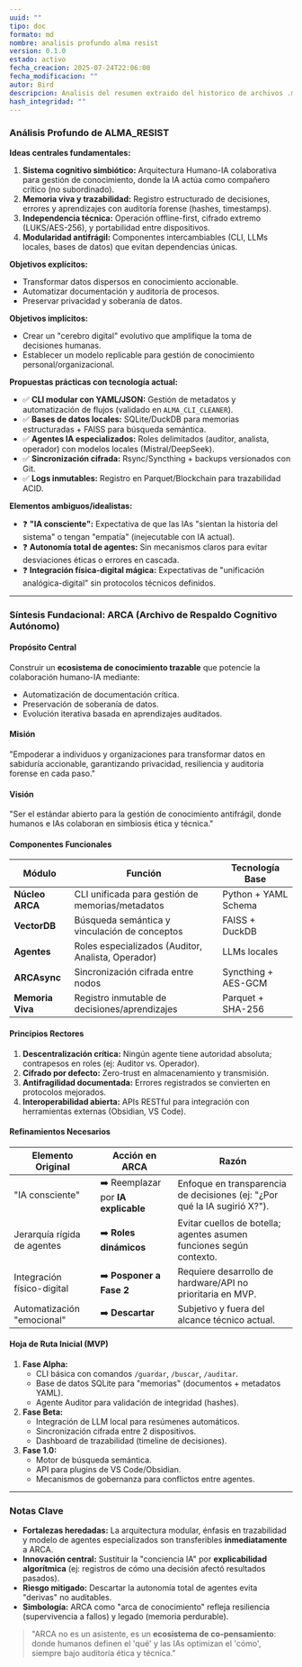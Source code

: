 ```yaml
---
uuid: ""
tipo: doc
formato: md
nombre: analisis profundo alma resist
version: 0.1.0
estado: activo
fecha_creacion: 2025-07-24T22:06:00
fecha_modificacion: ""
autor: Bird
descripcion: Analisis del resumen extraido del historico de archivos .md
hash_integridad: ""
---
```

### Análisis Profundo de ALMA_RESIST  
**Ideas centrales fundamentales:**  
1. **Sistema cognitivo simbiótico:** Arquitectura Humano-IA colaborativa para gestión de conocimiento, donde la IA actúa como compañero crítico (no subordinado).  
2. **Memoria viva y trazabilidad:** Registro estructurado de decisiones, errores y aprendizajes con auditoría forense (hashes, timestamps).  
3. **Independencia técnica:** Operación offline-first, cifrado extremo (LUKS/AES-256), y portabilidad entre dispositivos.  
4. **Modularidad antifrágil:** Componentes intercambiables (CLI, LLMs locales, bases de datos) que evitan dependencias únicas.  

**Objetivos explícitos:**  
- Transformar datos dispersos en conocimiento accionable.  
- Automatizar documentación y auditoría de procesos.  
- Preservar privacidad y soberanía de datos.  

**Objetivos implícitos:**  
- Crear un "cerebro digital" evolutivo que amplifique la toma de decisiones humanas.  
- Establecer un modelo replicable para gestión de conocimiento personal/organizacional.  

**Propuestas prácticas con tecnología actual:**  
- ✅ **CLI modular con YAML/JSON:** Gestión de metadatos y automatización de flujos (validado en `ALMA_CLI_CLEANER`).  
- ✅ **Bases de datos locales:** SQLite/DuckDB para memorias estructuradas + FAISS para búsqueda semántica.  
- ✅ **Agentes IA especializados:** Roles delimitados (auditor, analista, operador) con modelos locales (Mistral/DeepSeek).  
- ✅ **Sincronización cifrada:** Rsync/Syncthing + backups versionados con Git.  
- ✅ **Logs inmutables:** Registro en Parquet/Blockchain para trazabilidad ACID.  

**Elementos ambiguos/idealistas:**  
- ❓ **"IA consciente":** Expectativa de que las IAs "sientan la historia del sistema" o tengan "empatía" (inejecutable con IA actual).  
- ❓ **Autonomía total de agentes:** Sin mecanismos claros para evitar desviaciones éticas o errores en cascada.  
- ❓ **Integración física-digital mágica:** Expectativas de "unificación analógica-digital" sin protocolos técnicos definidos.  

---

### Síntesis Fundacional: **ARCA** (Archivo de Respaldo Cognitivo Autónomo)  
#### **Propósito Central**  
Construir un **ecosistema de conocimiento trazable** que potencie la colaboración humano-IA mediante:  
- Automatización de documentación crítica.  
- Preservación de soberanía de datos.  
- Evolución iterativa basada en aprendizajes auditados.  

#### **Misión**  
"Empoderar a individuos y organizaciones para transformar datos en sabiduría accionable, garantizando privacidad, resiliencia y auditoría forense en cada paso."  

#### **Visión**  
"Ser el estándar abierto para la gestión de conocimiento antifrágil, donde humanos e IAs colaboran en simbiosis ética y técnica."  

#### **Componentes Funcionales**  
| Módulo          | Función                                                                 | Tecnología Base       |  
|-----------------|-------------------------------------------------------------------------|-----------------------|  
| **Núcleo ARCA** | CLI unificada para gestión de memorias/metadatos                        | Python + YAML Schema  |  
| **VectorDB**    | Búsqueda semántica y vinculación de conceptos                          | FAISS + DuckDB        |  
| **Agentes**     | Roles especializados (Auditor, Analista, Operador)                      | LLMs locales          |  
| **ARCAsync**    | Sincronización cifrada entre nodos                                      | Syncthing + AES-GCM   |  
| **Memoria Viva**| Registro inmutable de decisiones/aprendizajes                           | Parquet + SHA-256     |  

#### **Principios Rectores**  
1. **Descentralización crítica:** Ningún agente tiene autoridad absoluta; contrapesos en roles (ej: Auditor vs. Operador).  
2. **Cifrado por defecto:** Zero-trust en almacenamiento y transmisión.  
3. **Antifragilidad documentada:** Errores registrados se convierten en protocolos mejorados.  
4. **Interoperabilidad abierta:** APIs RESTful para integración con herramientas externas (Obsidian, VS Code).  

#### **Refinamientos Necesarios**  
| Elemento Original         | Acción en ARCA                     | Razón                                                                 |  
|---------------------------|------------------------------------|-----------------------------------------------------------------------|  
| "IA consciente"           | ➡️ Reemplazar por **IA explicable** | Enfoque en transparencia de decisiones (ej: "¿Por qué la IA sugirió X?"). |  
| Jerarquía rígida de agentes| ➡️ **Roles dinámicos**             | Evitar cuellos de botella; agentes asumen funciones según contexto.   |  
| Integración físico-digital| ➡️ **Posponer a Fase 2**           | Requiere desarrollo de hardware/API no prioritaria en MVP.            |  
| Automatización "emocional"| ➡️ **Descartar**                   | Subjetivo y fuera del alcance técnico actual.                         |  

#### **Hoja de Ruta Inicial (MVP)**  
1. **Fase Alpha:**  
   - CLI básica con comandos `/guardar`, `/buscar`, `/auditar`.  
   - Base de datos SQLite para "memorias" (documentos + metadatos YAML).  
   - Agente Auditor para validación de integridad (hashes).  
2. **Fase Beta:**  
   - Integración de LLM local para resúmenes automáticos.  
   - Sincronización cifrada entre 2 dispositivos.  
   - Dashboard de trazabilidad (timeline de decisiones).  
3. **Fase 1.0:**  
   - Motor de búsqueda semántica.  
   - API para plugins de VS Code/Obsidian.  
   - Mecanismos de gobernanza para conflictos entre agentes.  

---

### Notas Clave  
- **Fortalezas heredadas:** La arquitectura modular, énfasis en trazabilidad y modelo de agentes especializados son transferibles **inmediatamente** a ARCA.  
- **Innovación central:** Sustituir la "conciencia IA" por **explicabilidad algorítmica** (ej: registros de cómo una decisión afectó resultados pasados).  
- **Riesgo mitigado:** Descartar la autonomía total de agentes evita "derivas" no auditables.  
- **Simbología:** ARCA como "arca de conocimiento" refleja resiliencia (supervivencia a fallos) y legado (memoria perdurable).  

> "ARCA no es un asistente, es un **ecosistema de co-pensamiento**: donde humanos definen el 'qué' y las IAs optimizan el 'cómo', siempre bajo auditoría ética y técnica."